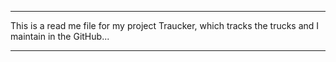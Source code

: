 ********
This is a read me file for my project Traucker, which tracks the trucks and I maintain in the GitHub...
********